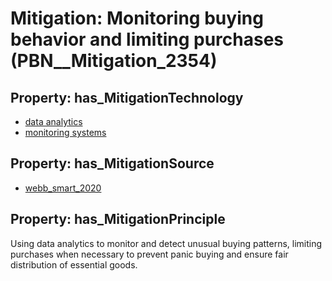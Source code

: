 # Mitigation: __Monitoring buying behavior and limiting purchases__ (PBN__Mitigation_2354)

## Property: has_MitigationTechnology

* [data analytics](../Technology/PBN__Technology_1069)
* [monitoring systems](../Technology/PBN__Technology_201)

## Property: has_MitigationSource

* [webb_smart_2020](../Article/PBN__Article_294)

## Property: has_MitigationPrinciple

Using data analytics to monitor and detect unusual buying patterns, limiting purchases when necessary to prevent panic buying and ensure fair distribution of essential goods.

